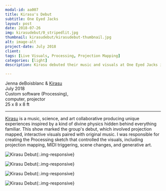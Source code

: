 ```yaml
---
modal-id: aa007
title: Kirasu's Debut
subtitle: One Eyed Jacks
layout: post
date: 2018-07-26
img: kirasudebut/0_stripedlit.jpg
thumbnail: kirasudebut/kirasudebut-thumbnail.jpg
alt: image-alt
project-date: July 2018
client:
tags: [Live Visuals, Processing, Projection Mapping]
categories: [light]
description: Kirasu debuted their music and visuals at One Eyed Jacks in New Orleans.

---
```


Jenna deBoisblanc & [Kirasu](http://www.kirasumusic.com/)   
July 2018  
Custom software (Processing),  
computer, projector     
25 x 8 x 8 ft  

---

[Kirasu](http://www.kirasumusic.com/) is a music, science, and art collaborative producing unique experiences inspired by a kind of divine physics hidden behind everything familiar. This show marked the group's debut, which involved projection mapped, interactive visuals paired with original music. I was responsible for creating the Processing sketch that controlled the visuals, including projection mapping, MIDI triggering, scene changes, and generative art.


![Kirasu Debut]({{site.url}}/img/portfolio/kirasudebut/neon3.jpg){:.img-responsive}

![Kirasu Debut]({{site.url}}/img/portfolio/kirasudebut/pink.jpg){:.img-responsive}

![Kirasu Debut]({{site.url}}/img/portfolio/kirasudebut/splash2.jpg){:.img-responsive}

![Kirasu Debut]({{site.url}}/img/portfolio/kirasudebut/crowd.jpg){:.img-responsive}
